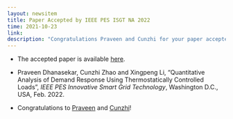 ```yaml
---
layout: newsitem
title: Paper Accepted by IEEE PES ISGT NA 2022
time: 2021-10-23
link: 
description: "Congratulations Praveen and Cunzhi for your paper accepted by ISGT 2022."
---
```


* The accepted paper is available <a href="/papers/Praveen-CunzhiZhao-ISGT-TCL-DR-MG/">here</a>.

* Praveen Dhanasekar, Cunzhi Zhao and Xingpeng Li, “Quantitative Analysis of Demand Response Using Thermostatically Controlled Loads”, *IEEE PES Innovative Smart Grid Technology*, Washington D.C., USA, Feb. 2022.

* Congratulations to <a href="/people/Praveen-Dhanasekar/" class="off">Praveen</a> and <a href="/people/Cunzhi-Zhao/" class="off">Cunzhi</a>!

